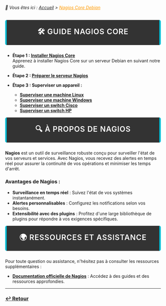 <link rel="stylesheet" type="text/css" href="../../assets/css/principal-theme.css">

###### 📂 Vous êtes ici : [Accueil](../../index.md) > <a href="." style="color: #ff9900; text-decoration: underline;">Nagios Core Debian</a>

<div style="background-color: #333; color: #fff; padding: 20px 30px; margin-bottom: 25px; text-align: center; border-left: 5px solid #00bcd4; border-right: 5px solid #00bcd4; border-radius: 5px;">
  <strong style="font-size: 24px; color: #fff; font-weight: 600; letter-spacing: 1px; text-transform: uppercase;">
    🛠️ Guide Nagios Core
  </strong>
</div>


- **Étape 1 : [Installer Nagios Core](installation-nagioscore.md)**  
Apprenez à installer Nagios Core sur un serveur Debian en suivant notre guide.  

- **Étape 2 : [Préparer le serveur Nagios](preparation-nagioscore.md)**  

- **Étape 3 : Superviser un appareil :**  
    - **[Superviser une machine Linux](supervision/machine-debian.md)**  
    - **[Superviser une machine Windows](supervision/machine-windows.md)**  
    - **[Superviser un switch Cisco](supervision/switch-cisco.md)**  
    - **[Superviser un switch HP](supervision/switch-hp.md)**  


<div style="background-color: #333; color: #fff; padding: 20px 30px; margin-bottom: 25px; text-align: center; border-left: 5px solid #00bcd4; border-right: 5px solid #00bcd4; border-radius: 5px;">
  <strong style="font-size: 24px; color: #fff; font-weight: 600; letter-spacing: 1px; text-transform: uppercase;">
    🔍 À propos de Nagios
  </strong>
</div>

**Nagios** est un outil de surveillance robuste conçu pour surveiller l'état de vos serveurs et services. Avec Nagios, vous recevez des alertes en temps réel pour assurer la continuité de vos opérations et minimiser les temps d'arrêt.

### Avantages de Nagios :
- **Surveillance en temps réel** : Suivez l'état de vos systèmes instantanément.
- **Alertes personnalisables** : Configurez les notifications selon vos besoins.
- **Extensibilité avec des plugins** : Profitez d'une large bibliothèque de plugins pour répondre à vos exigences spécifiques.

<div style="background-color: #333; color: #fff; padding: 20px 30px; margin-bottom: 25px; text-align: center; border-left: 5px solid #00bcd4; border-right: 5px solid #00bcd4; border-radius: 5px;">
  <strong style="font-size: 24px; color: #fff; font-weight: 600; letter-spacing: 1px; text-transform: uppercase;">
    🌍 Ressources et Assistance
  </strong>
</div>

Pour toute question ou assistance, n'hésitez pas à consulter les ressources supplémentaires :

- **[Documentation officielle de Nagios](https://www.nagios.org/documentation/)** : Accédez à des guides et des ressources approfondies.


---

### **[↩️ Retour](../../index.md)**